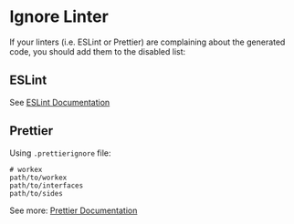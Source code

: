 # Ignore Linter

If your linters (i.e. ESLint or Prettier) are complaining about the generated code,
you should add them to the disabled list:

## ESLint
See [ESLint Documentation](https://eslint.org/docs/latest/use/configure/ignore)

## Prettier
Using `.prettierignore` file:
```
# workex
path/to/workex
path/to/interfaces
path/to/sides
```

See more: [Prettier Documentation](https://prettier.io/docs/en/ignore.html)
